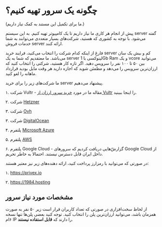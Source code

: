 # چگونه یک سرور تهیه کنیم؟

(ما برای تکمیل این مستند به کمک نیاز داریم.)

پیش از انجام هر کاری ما نیاز داریم تا یک کامپیوتر تهیه کنیم. به این سیستم server گفته می‌شود. با توجه به کشوری که هستید، شرکت‌های بسیار متعددی می‌توانند به شما خدمات فروش server ارائه کنند.

فارغ از اینکه کدام شرکت را انتخاب می‌کنید، فرایند خرید server کم و بیش یک سان می‌باشد. ما معتقدیم که شما به یک server لینوکسی با 1Gb Ram و یک vcore می‌توانید بین ۵۰ تا ۱۰۰ نفر را سرویس دهید. اگر تازه کار هستید، شرکتی را انتخاب کنید که ارزان‌ترین سرویس را می‌دهد و مطمئن شوید که اجازه دارید هر وقت مایل بودید قرارداد ماهانه را لغو کنید.

ما شرکت‌های زیر را برای خرید server پیشنهاد می‌دهیم.

۱. شرکت Vultr - مقاله ما در مورد [خرید سرور ارزان از Vultr](https://github.com/iranxray/hope/blob/main/buy-server-vultr.md) را اینجا ببینید.

۲. شرکت [Hetzner](https://www.hetzner.com)

۳. شرکت [Ovh](https://www.ovhcloud.com) 

۳. شرکت [DigitalOcean](https://www.digitalocean.com)

۴. پلتفرم [Microsoft Azure](https://ms.portal.azure.com)

۵. پلتفرم [AWS]()

۶. پلتفرم Google Cloud - گزارش‌ّ‌هایی دریافت کردیم که سرور‌های Google Cloud از داخل ایران قابل دسترس نیستند. احتمالا به خاطر تحریم.

در صورتی که می‌توانید با رمزارز پرداخت کنید، ارائه دهنده‌های زیر نیز معتبر هستند:

۱. https://privex.io

۲. https://1984.hosting

## مشخصات مورد نیاز سرور

از لحاظ سخت‌افزاری در صورتی که تعداد کاربران قرار است زیر ۵۰ نفر به صورت همزمان باشد، می‌توانید ارزان‌ترین پلن را انتخاب کنید. توجه کنید بعضی پلن‌ها تنها نسخه ۶ام IP را دارند که **قابل استفاده نیستند**.

